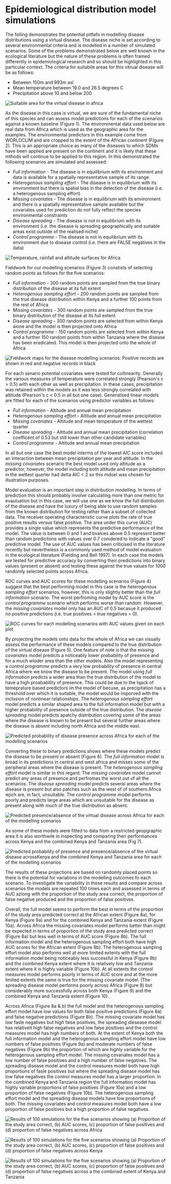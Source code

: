 Epidemiological distribution model simulations
================================================







The folling demonstrates the potential pitfalls in modelling disease distributions using a virtual disease. The disease niche is set according to several environmental criteria and is modelled in a number of simulated scenarios. Some of the problems demonstrated below are well known in the ecological literature but the nature of these problems is often framed differently in epidemiological research and so should be highlighted in this particular context. The criteria for suitabile areas for this vitrual disease will be as follows:

* Between 150m and 993m asl
* Mean temperature between 19.0 and 26.5 degrees C
* Precipitation above 10 and below 200




![Suitable area for the virtual disease in africa](figure/BinarySuitability.png) 


As the disease in this case is virtual, we are sure of the fundamental niche of this species and can assess model predictions for each of the scenarios against a known baseline (Figure 1). The environmental data used below are real data from Africa which is used as the geographic area for the examples. The environmental predictors in this example come from WORLDCLIM and are cropped to the extent of the African continent (Figure 2). This is an appropriate choice as many of the diseases to which SDMs have been applied are present on the continent and it is likely that these mthods will continue to be applied to this region. In this demonstrated the following scenarios are simulated and assessed:

* _Full information_ - The disease is in equilibrium with its environment and data is available for a spatially representative sample of its range
* _Heterogenous sampling effort_ - The disease is in equilibrium with its environment but there is spatial bias in the detection of the disease (i.e. a heterogenous sampling effort)
* _Missing covariates_ - The disease is in equilibrium with its environment and there is a spatially representative sample available but the covariates used for prediction do not fully reflect the species environmental constraints
* _Disease spreading_ - The disease is not in equilibrium with its environment (i.e. the disease is spreading geographically and suitable areas exist outside of the realised niche)
* _Control programme_ - The disease is not in equilibrium with its environment due to disease control (i.e. there are FALSE negatives in the data)


![Temperature, rainfall and altitude surfaces for Africa](figure/EnvironmetalVariables.png) 



Fieldwork for our modelling scenarios (Figure 3) constists of selecting random points as follows for the five scenarios:

* _Full information_ - 300 random points are sampled from the true binary distribution of the disease at its full extent
* _Heterogenous sampling effort_ - 200 random points are sampled from the true disease distribution within Kenya and a further 100 points from the rest of Africa 
* _Missing covariates_ - 300 random points are sampled from the true binary distribution of the disease at its full extent
* _Disease spreading_ - 300 random points are selected from within Kenya alone and the model is then projected onto Africa
* _Control programme_ - 150 random points are selected from within Kenya and a further 150 random points from within Tanzania where the disease has been eradicated. This model is then projected onto the whole of Africa













![Fieldwork maps for the disease modelling scenarios. Positive records are shown in red and negative records in black](figure/FieldworkFigs.png) 









For each senario potential covariates were tested for collinearity. Generally the various measures of temperature were correlated strongly (Pearson's c > 0.5) with each other as well as precipitation. In these cases, precipitation was retained within the models as it was less strongly correlated with altitude (Pearson's c < 0.5 in all but one case). Generalised linear models are fitted for each of the scenarios using predictor variables as follows:

* _Full information_ - Altitude and annual mean precipitation
* _Heterogenous sampling effort_ - Altitude and annual mean precipitation
* _Missing covariates_ - Altitude and  mean temperature of the wettest quarter
* _Disease spreading_ - Altitude and annual mean precipitation (correlation coefficent of 0.53 but still lower than other candidate variables)
* _Control programme_ - Altitude and annual mean precipitation







In all but one case the best model interms of the lowest AIC score included an interaction between mean precipitation per year and altitude. In the _missing covariates_ scenario the best model used only altitude as a predictor, however, the model including both altitude and mean precipitation in the wettest quarter had delta AIC < 2 so this mdoel was chosen for illustration purposes.







Model evaluation is an important step in distribution modelling. In terms of prediction this should probably involve calculating more than one metric for evauluation but in this case, we will use one as we know the full distribution of the disease and have the luxury of being able to use random samples from the known distribution for testing rather than a subset of collected data. The receiver operating characteristic curve plots the rate of true positive results versus false positive. The area under this curve (AUC) provides a single value which represents the predictive performance of the model. The value is between 0 and 1 and bvalues above 0.5 represent better than random predictions with values over 0.7 conidered to indicate a "good" predictive model. The use of AUC values has been criticised in the literature recently but nevertheless is a commonly used method of model evaluation in the ecological literature (Fielding and Bell 1997). In each case the models are tested for predictive accuracy by converting their predictions into binary values (present or absent) and testing these against the true values for 1000 randomly selected points across Africa.

ROC curves and AUC scores for these modelling scenarios (Figure 4) suggest that the best performing model in this case is the _heterogenous sampling effort_ scenarios, however, this is only slightly better than the _full information_ scenario. The worst perfroming model by AUC score is the _control programme_ scenario which performs worse than random. However, the _missing covariates_ model only has an AUC of 0.5 becasue it produced no positive predictions (i.e. true positives = true negatives = 0).




![ROC curves for each modelling scenarios with AUC values given on each plot](figure/ROC.png) 



By projecting the models onto data for the whole of Africa we can visually assess the performance of these models compared to the true distribution of the virtual disease (Figure 5). One feature of note is that the _missing covariates_ model predicts a noticeably lower probability of presence and for a much wioder area than the other models. Also the model representing a _control programme_ predicts a very low probability of presence in central Africa where we know the disease to be present. The model using _full information_ predicts a wider area than the true distribution of the model to have a high proabability of presence. This could be due to the lqack of temeprature based predictors iin the model of becuse, as precipitation has a threshold over which it is suitable, the model would be imporved with the inclusion of nonlinear relationships. The _heterogenous sampling effort_ model predicts a similar shaped area to the full information model but with a higher probability of presence outside of the true distribution. The _disease spreading_ model predicts apatchy distribution covering some of the areas where the disease is known to be present but several further areas where the disease is absent including north Africa and the middle east. 

![Predicted probability of disease presence across Africa for each of the modelling scenarios](figure/ProbabilityPres.png) 


Converting these  to binary predictions shows where these models predict the disease to be present or absent (Figure 6). The _full information_ model is broad in its predictions in central and west africa and misses some of the peripheral areas where the disease is present.  The _heterogenous sampling effort_ model is similar in this regard. The _missing covariates_ model cannot predict any areas of presence and perfromas the worst out of all the scenarios. The _disease spreading_ model predicts several areas where the disease is present but also patches such as the west of of southern Africa wjich are, in fact, unsuitable. The _control programme_ model performs poorly and predicts large areas which are unsuitable for the disease as present along with much of the true distribution as absent.

![Predicted presence/absence of the virtual disease across Africa for each of the modelling scenarios](figure/BinaryPres.png) 


As some of these models were fitted to data from a restricted geopgraphic area it is also worthwile in inspecting and comparing theri performances across Kenya and the combined Kenya and Tanzania area (Fig 7). 

![Predicted probability of presence and presence/absence of the virtual disease acrossKenya and the combined Kenya and Tanzania area for each of the modelling scenarios](figure/RestrictedPres.png) 


The results of these projections are based on randomly placed points so there is the potential for variations in the modelling outcomes fo each scenario. To investigate the variability in these results and compare across scenarios the models are repeated 100 times each and assessed in terms of AUC azlong with the proportion of the study area correct, the proportion of false negative produced and the proportion of false positives.








Overall, the full model seems to perform the best in terms of the proportion of the study area predicted correct at the African extent (Figure 8a), for Kenya (Figure 9a) and for the combined Kenya and Tanzania extent (Figure 10a). Across Africa the missing covariates model performs better than might be expected in terms of proportion of the study area predicted correct (Figure 8a) but less well in terms of AUC score (Figure 8b). The full information model and the heterogenous sampling effort both have high AUC scores for the African extent (Figure 8b). The heterogenous sampling effort model also performs well at more limited extents with the full information model being noticeably less successful in Kenya (Figure 9b) and the combined Kenya extent where it is relatively low and Tanzania extent where it is highly variable (Figure 10b). At all extents the control measures model performs poorly in terms of AUC score and at the more limited extents the same is true for the missing covariate model. |The spreading disease model performs poorly across Africa (Figure 8) but considerably more successfully  across both Kenya (Figure 9) and the combined Kenya and Tanzania extent (Figure 10). 

Across Africa (Figure 8a & b) the full model and the heterogenous sampling effort model have low values for both false positive predictions (Figure 8a) and false negative predictions (Figure 8b). The missing covariate model has low fasle negatives but high false positives, the spreading diesease model has relativelt high false negatives and low false positives and the control measures model has high numbers of both. At the extent of Kenya both the full information model and the heterogenous sampling effort model have low numbers of false positives (Figure 9a) and moderate numbers of false negatives (Figure 9b) the proportion of which are highly variable for the heterogenous sampling effort model. The missing covariates model has a low number of false positives and a high number of false negatives. The spreading disease model and the control measures model both have high proportions of fasle positives  but where the spreading disease model has low false negatives the control measures model has a larger proportion. In the combined Kenya and Tanzania region the full information model has highly variable proportions of false positives (Figure 10a) and a low proportion of false negatives (Figure 10b). The heterogenous sampling effort model and the spreading disease models have low proportions of both. The missing covariates and control measures model both have a low proportion of false positives but a high proportion of false negatives.


![Results of 100 simulations for the five scenarios showing (a) Proportion of the study area correct, (b) AUC scores, (c) proportion of false positives and (d) proportion of false negatives across Africa](figure/iterationplotafrica.png) 


![Results of 100 simulations for the five scenarios showing (a) Proportion of the study area correct, (b) AUC scores, (c) proportion of false positives and (d) proportion of false negatives across Kenya](figure/iterationplotkenya.png) 


![Results of 100 simulations for the five scenarios showing (a) Proportion of the study area correct, (b) AUC scores, (c) proportion of false positives and (d) proportion of false negatives across a the combined extent of Kenya and Tanzania](figure/iterationplotcomb.png) 

